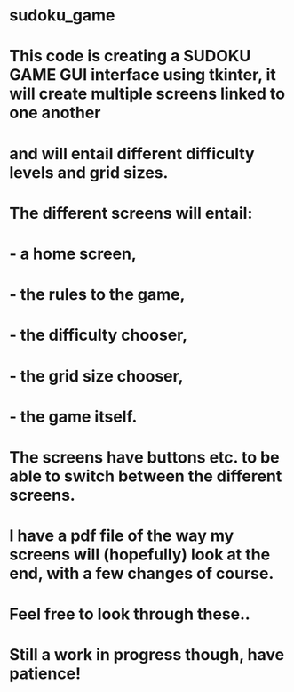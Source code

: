 # sudoku_game

# This code is creating a SUDOKU GAME GUI interface using tkinter, it will create multiple screens linked to one another 
# and will entail different difficulty levels and grid sizes. 

# The different screens will entail: 
# - a home screen, 
# - the rules to the game, 
# - the difficulty chooser, 
# - the grid size chooser, 
# - the game itself. 

# The screens have buttons etc. to be able to switch between the different screens. 
# I have a pdf file of the way my screens will (hopefully) look at the end, with a few changes of course. 
# Feel free to look through these.. 

# Still a work in progress though, have patience! 

